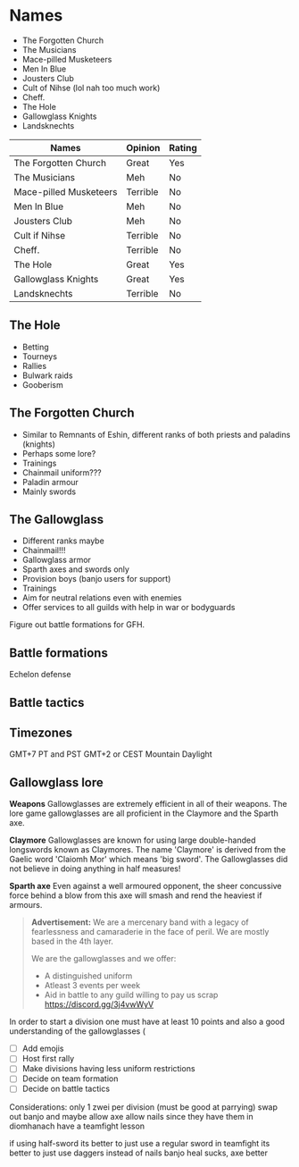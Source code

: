 # Names
- The Forgotten Church 
- The Musicians
- Mace-pilled Musketeers
- Men In Blue
- Jousters Club
- Cult of Nihse (lol nah too much work)
- Cheff.
- The Hole 
- Gallowglass Knights
- Landsknechts 

| Names                  | Opinion | Rating |
| ---------------------- | ------- | ------ |
| The Forgotten Church   |   Great   |   Yes     |
| The Musicians          |    Meh     |  No      |
| Mace-pilled Musketeers |     Terrible    |   No     |
| Men In Blue            |     Meh    |   No     |
| Jousters Club          |    Meh     |   No    |
| Cult if Nihse          |    Terrible     |   No     |
| Cheff.                 |    Terrible    |   No     |
| The Hole               |    Great     |   Yes     |
| Gallowglass Knights    |    Great    |    Yes    |
| Landsknechts                   |   Terrible      |    No    |

## The Hole
- Betting
- Tourneys
- Rallies 
- Bulwark raids
- Gooberism

##  The Forgotten Church
- Similar to Remnants of Eshin, different ranks of both priests and paladins (knights)
- Perhaps some lore?
- Trainings
- Chainmail uniform???
- Paladin armour
- Mainly swords

## The Gallowglass 
- Different ranks maybe
- Chainmail!!!
- Gallowglass armor
- Sparth axes and swords only
- Provision boys (banjo users for support)
- Trainings
- Aim for neutral relations even with enemies
- Offer services to all guilds with help in war or bodyguards

Figure out battle formations for GFH.

## Battle formations
Echelon defense

## Battle tactics


## Timezones
GMT+7
PT and PST
GMT+2 or CEST
Mountain Daylight

## Gallowglass lore
**Weapons**
Gallowglasses are extremely efficient in all of their weapons. The lore game gallowglasses are all proficient in the Claymore and the Sparth axe.

**Claymore**
Gallowglasses are known for using large double-handed longswords known as Claymores. The name 'Claymore' is derived from the Gaelic word 'Claiomh Mor' which means 'big sword'. The Gallowglasses did not believe in doing anything in half measures!

**Sparth axe**
Even against a well armoured opponent, the sheer concussive force behind a blow from this axe will smash and rend the heaviest if armours. 

> **Advertisement:**
We are a mercenary band with a legacy of fearlessness and camaraderie in the face of peril. We are mostly based in the 4th layer. 
> 
> We are the gallowglasses and we offer:
> - A distinguished uniform
> - Atleast 3 events per week
> - Aid in battle to any guild willing to pay us scrap
> https://discord.gg/3j4vwWyV

In order to start a division one must have at least 10 points and also a good understanding of the gallowglasses (

- [ ] Add emojis
- [ ] Host first rally
- [ ] Make divisions having less uniform restrictions 
- [ ] Decide on team formation
- [ ] Decide on battle tactics

Considerations:
only 1 zwei per division (must be good at parrying)
swap out banjo and maybe allow axe
allow nails since they have them in diomhanach
have a teamfight lesson

if using half-sword its better to just use a regular sword
in teamfight its better to just use daggers instead of nails
banjo heal sucks, axe better





